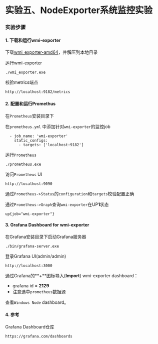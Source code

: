 实验五、NodeExporter系统监控实验
======

### 实验步骤

#### 1. 下载和运行wmi-exporter

下载[wmi_exporter-amd64](https://github.com/martinlindhe/wmi_exporter/releases/download/v0.4.3/wmi_exporter-amd64.zip)，并解压到本地目录

运行wmi-exporter

```
./wmi_exporter.exe
```

校验metrics端点

```
http://localhost:9182/metrics
```

#### 2. 配置和运行Promethus

在`Prometheus`安装目录下

在`prometheus.yml` 中添加针对`wmi-exporter`的监控job

```
  - job_name: 'wmi-exporter'
    static_configs:
      - targets: ['localhost:9182']
```

运行`Prometheus`

```
./prometheus.exe
```

访问`Prometheus` UI

```
http://localhost:9090
```

通过`Prometheus->Status`的`configuration`和`targets`校验配置正确

通过`Prometheus->Graph`查询`wmi-exporter`在UP**1**状态

```
up{job="wmi-exporter"}
```

#### 3. Grafana Dashboard for wmi-exporter

在Grafana安装目录下启动Grafana服务器

```
./bin/grafana-server.exe
```

登录Grafana UI(admin/admin)

```
http://localhost:3000
```

通过Grafana的**+**图标导入(**Import**) wmi-exporter dashboard：

* grafana id = **2129**
* 注意选中`prometheus`数据源

查看`Windows Node` dashboard。

#### 4. 参考

Grafana Dashboard仓库

```
https://grafana.com/dashboards
```
